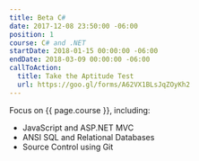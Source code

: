 ```yaml
---
title: Beta C#
date: 2017-12-08 23:50:00 -06:00
position: 1
course: C# and .NET
startDate: 2018-01-15 00:00:00 -06:00
endDate: 2018-03-09 00:00:00 -06:00
callToAction:
  title: Take the Aptitude Test
  url: https://goo.gl/forms/A62VX1BLsJqZOyKh2
---
```


Focus on {{ page.course }}, including:

* JavaScript and ASP.NET MVC
* ANSI SQL and Relational Databases
* Source Control using Git
